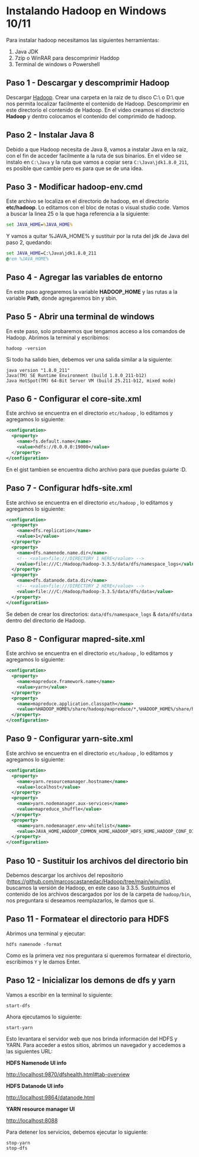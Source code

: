 # Instalando Hadoop en Windows 10/11


Para instalar hadoop necesitamos las siguientes herramientas:


1. Java JDK
2. 7zip o WinRAR para descomprimir Haddop
3. Terminal de windows o Powershell

## Paso 1 - Descargar y descomprimir Hadoop

Descargar [Hadoop](https://dlcdn.apache.org/hadoop/common/hadoop-3.3.5/). Crear una carpeta en la raiz de tu disco C:\ o D:\ que nos permita localizar facilmente el contenido de Hadoop. Descomprimir en este directorio el contenido de Hadoop. En el video creamos el directorio **Hadoop** y dentro colocamos el contenido del comprimido de hadoop.

## Paso 2 - Instalar Java 8

Debido a que Hadoop necesita de Java 8, vamos a instalar Java en la raiz, con el fin de acceder facilmente a la ruta de sus binarios. En el video se instalo en `C:\Java` y la ruta que vamos a copiar sera `C:\Java\jdk1.8.0_211`, es posible que cambie pero es para que se de una idea.


## Paso 3 - Modificar **hadoop-env.cmd**

Este archivo se localiza en el directorio de hadoop, en el directorio **etc/hadoop**. Lo editamos con el bloc de notas o visual studio code. Vamos a buscar la linea 25 o la que haga referencia a la siguiente:

```cmd
set JAVA_HOME=%JAVA_HOME%
```

Y vamos a quitar %JAVA_HOME% y sustituir por la ruta del jdk de Java del paso 2, quedando:

```cmd
set JAVA_HOME=C:\Java\jdk1.8.0_211
@rem %JAVA_HOME%
```

## Paso 4 - Agregar las variables de entorno

En este paso agregaremos la variable **HADOOP_HOME** y las rutas a la variable **Path**, donde agregaremos bin y sbin.

## Paso 5 - Abrir una terminal de windows

En este paso, solo probaremos que tengamos acceso a los comandos de Hadoop. Abrimos la terminal y escribimos:

```shell
hadoop -version
```

Si todo ha salido bien, debemos ver una salida similar a la siguiente:

```shell
java version "1.8.0_211"
Java(TM) SE Runtime Environment (build 1.8.0_211-b12)
Java HotSpot(TM) 64-Bit Server VM (build 25.211-b12, mixed mode)
```

## Paso 6 - Configurar el core-site.xml

Este archivo se encuentra en el directorio `etc/hadoop` , lo editamos y agregamos lo siguiente:

```xml
<configuration>
  <property>
    <name>fs.default.name</name>
    <value>hdfs://0.0.0.0:19000</value>
  </property>
</configuration>
```

En el gist tambien se encuentra dicho archivo para que puedas guiarte :D.

## Paso 7 - Configurar hdfs-site.xml

Este archivo se encuentra en el directorio `etc/hadoop` , lo editamos y agregamos lo siguiente:

```xml
<configuration>
  <property>
    <name>dfs.replication</name>
    <value>1</value>
  </property>
  <property>
    <name>dfs.namenode.name.dir</name>
    <!-- <value>file:///DIRECTORY 1 HERE</value> -->
    <value>file:///C:/Hadoop/hadoop-3.3.5/data/dfs/namespace_logs</value>
  </property>
  <property>
    <name>dfs.datanode.data.dir</name>
    <!-- <value>file:///DIRECTORY 2 HERE</value> -->
    <value>file:///C:/Hadoop/hadoop-3.3.5/data/dfs/data</value>
  </property>
</configuration>
```

Se deben de crear los directorios: `data/dfs/namespace_logs` & `data/dfs/data` dentro del directorio de Hadoop.

## Paso 8 - Configurar mapred-site.xml

Este archivo se encuentra en el directorio `etc/hadoop` , lo editamos y agregamos lo siguiente:

```xml
<configuration>
  <property>
    <name>mapreduce.framework.name</name>
    <value>yarn</value>
  </property>
  <property> 
    <name>mapreduce.application.classpath</name>
    <value>%HADOOP_HOME%/share/hadoop/mapreduce/*,%HADOOP_HOME%/share/hadoop/mapreduce/lib/*,%HADOOP_HOME%/share/hadoop/common/*,%HADOOP_HOME%/share/hadoop/common/lib/*,%HADOOP_HOME%/share/hadoop/yarn/*,%HADOOP_HOME%/share/hadoop/yarn/lib/*,%HADOOP_HOME%/share/hadoop/hdfs/*,%HADOOP_HOME%/share/hadoop/hdfs/lib/*</value>
  </property>
</configuration>
```

## Paso 9 - Configurar yarn-site.xml

Este archivo se encuentra en el directorio `etc/hadoop` , lo editamos y agregamos lo siguiente:

```xml
<configuration>
  <property>
    <name>yarn.resourcemanager.hostname</name>
    <value>localhost</value>
  </property>
  <property>
    <name>yarn.nodemanager.aux-services</name>
    <value>mapreduce_shuffle</value>
  </property>
  <property>
    <name>yarn.nodemanager.env-whitelist</name>
    <value>JAVA_HOME,HADOOP_COMMON_HOME,HADOOP_HDFS_HOME,HADOOP_CONF_DIR,CLASSPATH_PREPEND_DISTCACHE,HADOOP_YARN_HOME,HADOOP_MAPRED_HOME</value>
  </property>
</configuration>
```

## Paso 10 - Sustituir los archivos del directorio bin

Debemos descargar los archivos del repositorio (https://github.com/marcoscastanedac/Hadoop/tree/main/winutils), buscamos la versión de Hadoop, en este caso la 3.3.5. Sustituimos el contenido de los archivos descargados por los de la carpeta de `hadoop/bin`, nos preguntara si deseamos reemplazarlos, le damos que si.

## Paso 11 - Formatear el directorio para HDFS

Abrimos una terminal y ejecutar:

```shell
hdfs namenode -format
```

Como es la primera vez nos preguntara si queremos formatear el directorio, escribimos `Y` y le damos Enter.

## Paso 12 - Inicializar los demons de dfs y yarn

Vamos a escribir en la terminal lo siguiente:

```shell
start-dfs
```

Ahora ejecutamos lo siguiente:

```shell
start-yarn
```

Esto levantara el servidor web que nos brinda información del HDFS y YARN.  Para acceder a estos sitios, abrimos un navegador y accedemos a las siguientes URL:

**HDFS Namenode UI info**

[http://localhost:9870/dfshealth.html#tab-overview](http://localhost:9870/dfshealth.html#tab-overview)

**HDFS Datanode UI info**

[http://localhost:9864/datanode.html](http://localhost:9864/datanode.html)

**YARN resource manager UI**

[http://localhost:8088](http://localhost:8088)


Para detener los servicios, debemos ejecutar lo siguiente:

```shell
stop-yarn
stop-dfs
```
